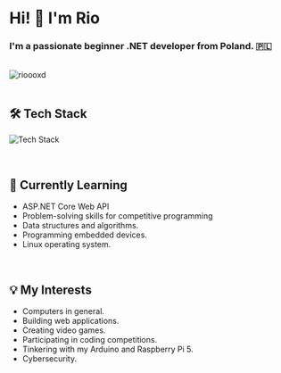 <div align="left">
  <h1>Hi! 👋 I'm Rio</h1>
  <h3>I'm a passionate beginner .NET developer from Poland. 🇵🇱 </h3>
</div>

<br>

<div align="left">
  <img src="https://komarev.com/ghpvc/?username=rioooxd&style=flat-square" alt="rioooxd" />
</div>

<br>

<div align="left">
  <h2>🛠️ Tech Stack</h2>
  <p>
    <img src="https://skillicons.dev/icons?i=cs,dotnet,cpp,c,unity,javascript,html,css,arduino,raspberrypi" alt="Tech Stack" />
  </p>
</div>

<br>

<div align="left">
  <h2>🌱 Currently Learning</h2>
  <ul>
    <li>ASP.NET Core Web API</li>
    <li>Problem-solving skills for competitive programming </li>
    <li>Data structures and algorithms.</li>
    <li>Programming embedded devices.</li>
    <li>Linux operating system.</li>
  </ul>
</div>

<br>

<div align="left">
  <h2>💡 My Interests</h2>
  <ul>
    <li>Computers in general.</li>
    <li>Building web applications.</li>
    <li>Creating video games.</li>
    <li>Participating in coding competitions.</li>
    <li>Tinkering with my Arduino and Raspberry Pi 5.</li>
    <li>Cybersecurity.</li>
  </ul>
</div>

<br>

  </ul>
</div>

<br>

